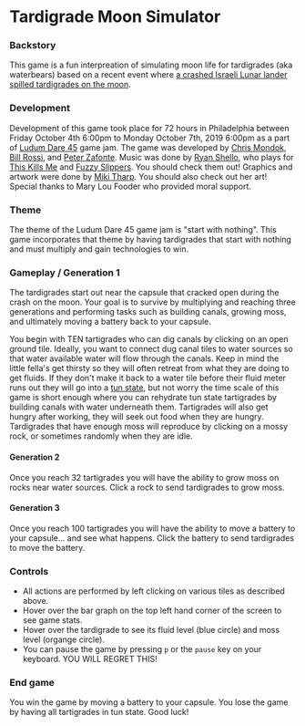 # Tardigrade Moon Simulator

### Backstory
This game is a fun interpreation of simulating moon life for tardigrades (aka waterbears) based on a recent event where [a crashed Israeli Lunar lander spilled tardigrades on the moon](https://www.wired.com/story/a-crashed-israeli-lunar-lander-spilled-tardigrades-on-the-moon/).

### Development
Development of this game took place for 72 hours in Philadelphia between Friday October 4th 6:00pm to Monday October 7th, 2019 6:00pm as a part of [Ludum Dare 45](https://ldjam.com/events/ludum-dare/45) game jam. The game was developed by [Chris Mondok](https://chrismondok.github.io/), [Bill Rossi](https://github.com/bassguitarbill), and [Peter Zafonte](https://www.pzafonte.com/). Music was done by [Ryan Shello](https://www.ryanshellomusic.com/), who plays for [This Kills Me](https://thiskillsme.bandcamp.com/) and [Fuzzy Slippers](https://fuzzyslippers.bandcamp.com/). You should check them out! Graphics and artwork were done by [Miki Tharp](https://www.mikitharp.com/). You should also check out her art! Special thanks to Mary Lou Fooder who provided moral support. 

### Theme
The theme of the Ludum Dare 45 game jam is "start with nothing". This game incorporates that theme by having tardigrades that start with nothing and must multiply and gain technologies to win.

### Gameplay / Generation 1
The tardigrades start out near the capsule that cracked open during the crash on the moon. Your goal is to survive by multiplying and reaching three generations and performing tasks such as building canals, growing moss, and ultimately moving a battery back to your capsule.

You begin with TEN tartigrades who can dig canals by clicking on an open ground tile. Ideally, you want to connect dug canal tiles to water sources so that water available water will flow through the canals. Keep in mind the little fella's get thirsty so they will often retreat from what they are doing to get fluids. If they don't make it back to a water tile before their fluid meter runs out they will go into a [tun state](http://www.bbc.com/earth/story/20150313-the-toughest-animals-on-earth), but not worry the time scale of this game is short enough where you can rehydrate tun state tartigrades by building canals with water underneath them. Tartigrades will also get hungry after working, they will seek out food when they are hungry. Tardigrades that have enough moss will reproduce by clicking on a mossy rock, or sometimes randomly when they are idle.

#### Generation 2
Once you reach 32 tartigrades you will have the ability to grow moss on rocks near water sources. Click a rock to send tardigrades to grow moss.

#### Generation 3
Once you reach 100 tartigrades you will have the ability to move a battery to your capsule... and see what happens. Click the battery to send tardigrades to move the battery.

### Controls
- All actions are performed by left clicking on various tiles as described above. 
- Hover over the bar graph on the top left hand corner of the screen to see game stats.
- Hover over the tardigrade to see its fluid level (blue circle) and moss level (organge circle).
- You can pause the game by pressing `p` or the `pause` key on your keyboard. YOU WILL REGRET THIS!

### End game
You win the game by moving a battery to your capsule. You lose the game by having all tartigrades in tun state. Good luck!


